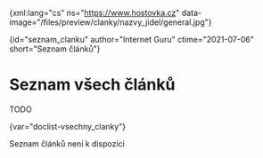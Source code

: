 
{xml:lang="cs" ns="https://www.hostovka.cz" data-image="/files/preview/clanky/nazvy_jidel/general.jpg"}

{id="seznam_clanku" author="Internet Guru" ctime="2021-07-06" short="Seznam článků"}

# Seznam všech článků

TODO

{var="doclist-vsechny_clanky"}

Seznam článků není k dispozici

